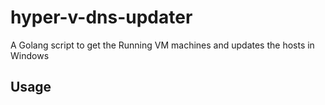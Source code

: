 # hyper-v-dns-updater
A Golang script to get the Running VM machines and updates the hosts in Windows

## Usage  
